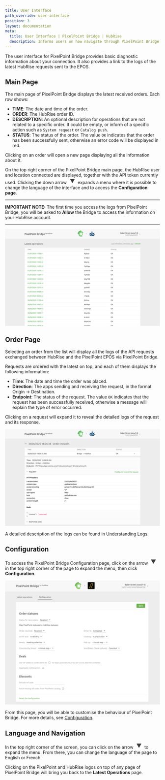 ```yaml
---
title: User Interface
path_override: user-interface
position: 3
layout: documentation
meta:
  title: User Interface | PixelPoint Bridge | HubRise
  description: Informs users on how navigate through PixelPoint Bridge created by HubRise to connect the PAR PixelPoint EPOS solution to HubRise. Synchronise your data.
---
```


The user interface for PixelPoint Bridge provides basic diagnostic information about your connection. It also provides a link to the logs of the latest HubRise requests sent to the EPOS.

## Main Page

The main page of PixelPoint Bridge displays the latest received orders. Each row shows:

- **TIME**: The date and time of the order.
- **ORDER**: The HubRise order ID.
- **DESCRIPTION**: An optional description for operations that are not related to a specific order. It could be empty, or inform of a specific action such as `System request` or `Catalog push`.
- **STATUS**: The status of the order. The value `OK` indicates that the order has been successfully sent, otherwise an error code will be displayed in red.

Clicking on an order will open a new page displaying all the information about it.

On the top right corner of the PixelPoint Bridge main page, the HubRise user and location connected are displayed, together with the API token currently used. Clicking the down arrow <InlineImage width="28" height="21">![Down arrow icon](../images/007-arrow.jpg)</InlineImage> expands a menu where it is possible to change the language of the interface and to access the **Configuration page**.

---

**IMPORTANT NOTE:** The first time you access the logs from PixelPoint Bridge, you will be asked to **Allow** the Bridge to access the information on your HubRise account.

---

![Main page](./images/004-main-page.png)

## Order Page

Selecting an order from the list will display all the logs of the API requests exchanged between HubRise and the PixelPoint EPOS via PixelPoint Bridge.

Requests are ordered with the latest on top, and each of them displays the following information:

- **Time**: The date and time the order was placed.
- **Direction**: The apps sending and receiving the request, in the format Origin → Destination.
- **Endpoint**: The status of the request. The value `OK` indicates that the request has been successfully received, otherwise a message will explain the type of error occurred.

Clicking on a request will expand it to reveal the detailed logs of the request and its response.

![Order page](./images/002-orders-page.png)

A detailed description of the logs can be found in [Understanding Logs](/apps/pixelpoint-bridge/understanding-logs).

## Configuration

To access the PixelPoint Bridge Configuration page, click on the arrow <InlineImage width="20" height="20">![Arrow icon](../images/007-arrow.jpg)</InlineImage> in the top right corner of the page to expand the menu, then click **Configuration**.

![PixelPoint Bridge configuration page](./images/003-configuration.png)

From this page, you will be able to customise the behaviour of PixelPoint Bridge. For more details, see [Configuration](/apps/pixelpoint-bridge/configuration).

## Language and Navigation

In the top right corner of the screen, you can click on the arrow <InlineImage width="20" height="20">![Arrow icon](../images/007-arrow.jpg)</InlineImage> to expand the menu. From there, you can change the language of the page to English or French.

Clicking on the PixelPoint and HubRise logos on top of any page of PixelPoint Bridge will bring you back to the **Latest Operations** page.
